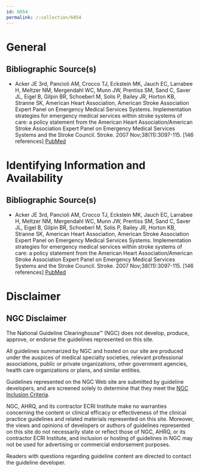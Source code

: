 ```yaml
---
id: 6054
permalink: /:collection/6054
---
```


# General

## Bibliographic Source(s)

- Acker JE 3rd, Pancioli AM, Crocco TJ, Eckstein MK, Jauch EC, Larrabee H, Meltzer NM, Mergendahl WC, Munn JW, Prentiss SM, Sand C, Saver JL, Eigel B, Gilpin BR, Schoeberl M, Solis P, Bailey JR, Horton KB, Stranne SK, American Heart Association, American Stroke Association Expert Panel on Emergency Medical Services Systems. Implementation strategies for emergency medical services within stroke systems of care: a policy statement from the American Heart Association/American Stroke Association Expert Panel on Emergency Medical Services Systems and the Stroke Council. Stroke. 2007 Nov;38(11):3097-115. [146 references] [ PubMed ](http://www.ncbi.nlm.nih.gov/entrez/query.fcgi?cmd=Retrieve&db=pubmed&dopt=Abstract&list_uids=17901393)

# Identifying Information and Availability

## Bibliographic Source(s)

- Acker JE 3rd, Pancioli AM, Crocco TJ, Eckstein MK, Jauch EC, Larrabee H, Meltzer NM, Mergendahl WC, Munn JW, Prentiss SM, Sand C, Saver JL, Eigel B, Gilpin BR, Schoeberl M, Solis P, Bailey JR, Horton KB, Stranne SK, American Heart Association, American Stroke Association Expert Panel on Emergency Medical Services Systems. Implementation strategies for emergency medical services within stroke systems of care: a policy statement from the American Heart Association/American Stroke Association Expert Panel on Emergency Medical Services Systems and the Stroke Council. Stroke. 2007 Nov;38(11):3097-115. [146 references] [ PubMed ](http://www.ncbi.nlm.nih.gov/entrez/query.fcgi?cmd=Retrieve&db=pubmed&dopt=Abstract&list_uids=17901393)

# Disclaimer

## NGC Disclaimer

The National Guideline Clearinghouse™ (NGC) does not develop, produce, approve, or endorse the guidelines represented on this site.

All guidelines summarized by NGC and hosted on our site are produced under the auspices of medical specialty societies, relevant professional associations, public or private organizations, other government agencies, health care organizations or plans, and similar entities.

Guidelines represented on the NGC Web site are submitted by guideline developers, and are screened solely to determine that they meet the [NGC Inclusion Criteria](/help-and-about/summaries/inclusion-criteria).

NGC, AHRQ, and its contractor ECRI Institute make no warranties concerning the content or clinical efficacy or effectiveness of the clinical practice guidelines and related materials represented on this site. Moreover, the views and opinions of developers or authors of guidelines represented on this site do not necessarily state or reflect those of NGC, AHRQ, or its contractor ECRI Institute, and inclusion or hosting of guidelines in NGC may not be used for advertising or commercial endorsement purposes.

Readers with questions regarding guideline content are directed to contact the guideline developer.

